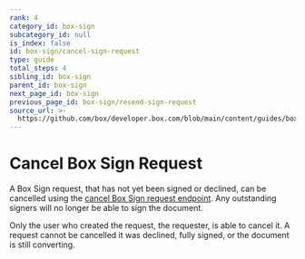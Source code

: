 ```yaml
---
rank: 4
category_id: box-sign
subcategory_id: null
is_index: false
id: box-sign/cancel-sign-request
type: guide
total_steps: 4
sibling_id: box-sign
parent_id: box-sign
next_page_id: box-sign
previous_page_id: box-sign/resend-sign-request
source_url: >-
  https://github.com/box/developer.box.com/blob/main/content/guides/box-sign/cancel-sign-request.md
---
```

# Cancel Box Sign Request

A Box Sign request, that has not yet been signed or declined, can be cancelled
using the [cancel Box Sign request endpoint][cancel]. Any outstanding signers
will no longer be able to sign the document.

Only the user who created the request, the requester, is able to cancel it. A
request cannot be cancelled it was declined, fully signed, or the document
is still converting.

<Samples id='post_sign_requests_id_cancel' >

</Samples>

[cancel]: e://post-sign-requests-id-cancel